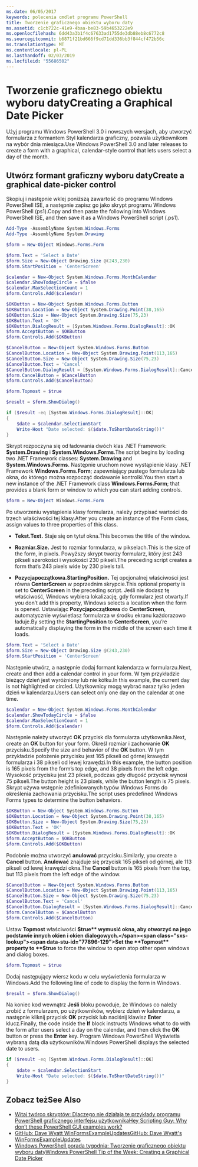 ```yaml
---
ms.date: 06/05/2017
keywords: polecenia cmdlet programu PowerShell
title: Tworzenie graficznego obiektu wyboru daty
ms.assetid: c1cb722c-41e9-4baa-be83-59b4653222e9
ms.openlocfilehash: 6dd43a3b1f4c67633ad1755de3db88eb8c6772c8
ms.sourcegitcommit: b6871f21bd666f9cd71dd336bb3f844cf472b56c
ms.translationtype: MT
ms.contentlocale: pl-PL
ms.lasthandoff: 02/03/2019
ms.locfileid: "55686502"
---
```

# <a name="creating-a-graphical-date-picker"></a><span data-ttu-id="77896-103">Tworzenie graficznego obiektu wyboru daty</span><span class="sxs-lookup"><span data-stu-id="77896-103">Creating a Graphical Date Picker</span></span>

<span data-ttu-id="77896-104">Użyj programu Windows PowerShell 3.0 i nowszych wersjach, aby utworzyć formularza z formantem Styl kalendarza graficzny, pozwala użytkownikom na wybór dnia miesiąca.</span><span class="sxs-lookup"><span data-stu-id="77896-104">Use Windows PowerShell 3.0 and later releases to create a form with a graphical, calendar-style control that lets users select a day of the month.</span></span>

## <a name="create-a-graphical-date-picker-control"></a><span data-ttu-id="77896-105">Utwórz formant graficzny wyboru daty</span><span class="sxs-lookup"><span data-stu-id="77896-105">Create a graphical date-picker control</span></span>

<span data-ttu-id="77896-106">Skopiuj i następnie wklej poniższą zawartość do programu Windows PowerShell ISE, a następnie zapisz go jako skrypt programu Windows PowerShell (ps1).</span><span class="sxs-lookup"><span data-stu-id="77896-106">Copy and then paste the following into Windows PowerShell ISE, and then save it as a Windows PowerShell script (.ps1).</span></span>

```powershell
Add-Type -AssemblyName System.Windows.Forms
Add-Type -AssemblyName System.Drawing

$form = New-Object Windows.Forms.Form

$form.Text = 'Select a Date'
$form.Size = New-Object Drawing.Size @(243,230)
$form.StartPosition = 'CenterScreen'

$calendar = New-Object System.Windows.Forms.MonthCalendar
$calendar.ShowTodayCircle = $false
$calendar.MaxSelectionCount = 1
$form.Controls.Add($calendar)

$OKButton = New-Object System.Windows.Forms.Button
$OKButton.Location = New-Object System.Drawing.Point(38,165)
$OKButton.Size = New-Object System.Drawing.Size(75,23)
$OKButton.Text = 'OK'
$OKButton.DialogResult = [System.Windows.Forms.DialogResult]::OK
$form.AcceptButton = $OKButton
$form.Controls.Add($OKButton)

$CancelButton = New-Object System.Windows.Forms.Button
$CancelButton.Location = New-Object System.Drawing.Point(113,165)
$CancelButton.Size = New-Object System.Drawing.Size(75,23)
$CancelButton.Text = 'Cancel'
$CancelButton.DialogResult = [System.Windows.Forms.DialogResult]::Cancel
$form.CancelButton = $CancelButton
$form.Controls.Add($CancelButton)

$form.Topmost = $true

$result = $form.ShowDialog()

if ($result -eq [System.Windows.Forms.DialogResult]::OK)
{
    $date = $calendar.SelectionStart
    Write-Host "Date selected: $($date.ToShortDateString())"
}
```

<span data-ttu-id="77896-107">Skrypt rozpoczyna się od ładowania dwóch klas .NET Framework: **System.Drawing** i **System.Windows.Forms**.</span><span class="sxs-lookup"><span data-stu-id="77896-107">The script begins by loading two .NET Framework classes: **System.Drawing** and **System.Windows.Forms**.</span></span> <span data-ttu-id="77896-108">Następnie uruchom nowe wystąpienie klasy .NET Framework **Windows.Forms.Form**; zapewniający pustego formularza lub okna, do którego można rozpocząć dodawanie kontrolki.</span><span class="sxs-lookup"><span data-stu-id="77896-108">You then start a new instance of the .NET Framework class **Windows.Forms.Form**; that provides a blank form or window to which you can start adding controls.</span></span>

```powershell
$form = New-Object Windows.Forms.Form
```

<span data-ttu-id="77896-109">Po utworzeniu wystąpienia klasy formularza, należy przypisać wartości do trzech właściwości tej klasy.</span><span class="sxs-lookup"><span data-stu-id="77896-109">After you create an instance of the Form class, assign values to three properties of this class.</span></span>

- <span data-ttu-id="77896-110">**Tekst.**</span><span class="sxs-lookup"><span data-stu-id="77896-110">**Text.**</span></span> <span data-ttu-id="77896-111">Staje się on tytuł okna.</span><span class="sxs-lookup"><span data-stu-id="77896-111">This becomes the title of the window.</span></span>

- <span data-ttu-id="77896-112">**Rozmiar.**</span><span class="sxs-lookup"><span data-stu-id="77896-112">**Size.**</span></span> <span data-ttu-id="77896-113">Jest to rozmiar formularza, w pikselach.</span><span class="sxs-lookup"><span data-stu-id="77896-113">This is the size of the form, in pixels.</span></span> <span data-ttu-id="77896-114">Powyższy skrypt tworzy formularz, który jest 243 pikseli szerokości i wysokości 230 pikseli.</span><span class="sxs-lookup"><span data-stu-id="77896-114">The preceding script creates a form that’s 243 pixels wide by 230 pixels tall.</span></span>

- <span data-ttu-id="77896-115">**Pozycjapoczątkowa.**</span><span class="sxs-lookup"><span data-stu-id="77896-115">**StartingPosition.**</span></span> <span data-ttu-id="77896-116">Tej opcjonalnej właściwości jest równa **CenterScreen** w poprzednim skrypcie.</span><span class="sxs-lookup"><span data-stu-id="77896-116">This optional property is set to **CenterScreen** in the preceding script.</span></span> <span data-ttu-id="77896-117">Jeśli nie dodasz tę właściwość, Windows wybiera lokalizację, gdy formularz jest otwarty.</span><span class="sxs-lookup"><span data-stu-id="77896-117">If you don’t add this property, Windows selects a location when the form is opened.</span></span> <span data-ttu-id="77896-118">Ustawiając **Pozycjapoczątkowa** do **CenterScreen**, automatycznie wyświetlasz formularza w środku ekranu każdorazowo ładuje.</span><span class="sxs-lookup"><span data-stu-id="77896-118">By setting the **StartingPosition** to **CenterScreen**, you’re automatically displaying the form in the middle of the screen each time it loads.</span></span>

```powershell
$form.Text = 'Select a Date'
$form.Size = New-Object Drawing.Size @(243,230)
$form.StartPosition = 'CenterScreen'
```

<span data-ttu-id="77896-119">Następnie utwórz, a następnie dodaj formant kalendarza w formularzu.</span><span class="sxs-lookup"><span data-stu-id="77896-119">Next, create and then add a calendar control in your form.</span></span> <span data-ttu-id="77896-120">W tym przykładzie bieżący dzień jest wyróżniony lub nie kółku.</span><span class="sxs-lookup"><span data-stu-id="77896-120">In this example, the current day is not highlighted or circled.</span></span> <span data-ttu-id="77896-121">Użytkownicy mogą wybrać naraz tylko jeden dzień w kalendarzu.</span><span class="sxs-lookup"><span data-stu-id="77896-121">Users can select only one day on the calendar at one time.</span></span>

```powershell
$calendar = New-Object System.Windows.Forms.MonthCalendar
$calendar.ShowTodayCircle = $false
$calendar.MaxSelectionCount = 1
$form.Controls.Add($calendar)
```

<span data-ttu-id="77896-122">Następnie należy utworzyć **OK** przycisk dla formularza użytkownika.</span><span class="sxs-lookup"><span data-stu-id="77896-122">Next, create an **OK** button for your form.</span></span> <span data-ttu-id="77896-123">Określ rozmiar i zachowanie **OK** przycisku.</span><span class="sxs-lookup"><span data-stu-id="77896-123">Specify the size and behavior of the **OK** button.</span></span> <span data-ttu-id="77896-124">W tym przykładzie położenie przycisku jest 165 pikseli od górnej krawędzi formularza i 38 pikseli od lewej krawędzi.</span><span class="sxs-lookup"><span data-stu-id="77896-124">In this example, the button position is 165 pixels from the form’s top edge, and 38 pixels from the left edge.</span></span> <span data-ttu-id="77896-125">Wysokość przycisku jest 23 pikseli, podczas gdy długość przycisk wynosi 75 pikseli.</span><span class="sxs-lookup"><span data-stu-id="77896-125">The button height is 23 pixels, while the button length is 75 pixels.</span></span> <span data-ttu-id="77896-126">Skrypt używa wstępnie zdefiniowanych typów Windows Forms do określenia zachowania przycisku.</span><span class="sxs-lookup"><span data-stu-id="77896-126">The script uses predefined Windows Forms types to determine the button behaviors.</span></span>

```powershell
$OKButton = New-Object System.Windows.Forms.Button
$OKButton.Location = New-Object System.Drawing.Point(38,165)
$OKButton.Size = New-Object System.Drawing.Size(75,23)
$OKButton.Text = 'OK'
$OKButton.DialogResult = [System.Windows.Forms.DialogResult]::OK
$form.AcceptButton = $OKButton
$form.Controls.Add($OKButton)
```

<span data-ttu-id="77896-127">Podobnie można utworzyć **anulować** przycisku.</span><span class="sxs-lookup"><span data-stu-id="77896-127">Similarly, you create a **Cancel** button.</span></span> <span data-ttu-id="77896-128">**Anulować** znajduje się przycisk 165 pikseli od górnej, ale 113 pikseli od lewej krawędzi okna.</span><span class="sxs-lookup"><span data-stu-id="77896-128">The **Cancel** button is 165 pixels from the top, but 113 pixels from the left edge of the window.</span></span>

```powershell
$CancelButton = New-Object System.Windows.Forms.Button
$CancelButton.Location = New-Object System.Drawing.Point(113,165)
$CancelButton.Size = New-Object System.Drawing.Size(75,23)
$CancelButton.Text = 'Cancel'
$CancelButton.DialogResult = [System.Windows.Forms.DialogResult]::Cancel
$form.CancelButton = $CancelButton
$form.Controls.Add($CancelButton)
```

<span data-ttu-id="77896-129">Ustaw **Topmost** właściwości **$true** wymusić okna, aby otworzyć na jego podstawie innych okien i okien dialogowych.</span><span class="sxs-lookup"><span data-stu-id="77896-129">Set the **Topmost** property to **$true** to force the window to open atop other open windows and dialog boxes.</span></span>

```powershell
$form.Topmost = $true
```

<span data-ttu-id="77896-130">Dodaj następujący wiersz kodu w celu wyświetlenia formularza w Windows.</span><span class="sxs-lookup"><span data-stu-id="77896-130">Add the following line of code to display the form in Windows.</span></span>

```powershell
$result = $form.ShowDialog()
```

<span data-ttu-id="77896-131">Na koniec kod wewnątrz **Jeśli** bloku powoduje, że Windows co należy zrobić z formularzem, po użytkowników, wybierz dzień w kalendarzu, a następnie kliknij przycisk **OK** przycisk lub naciśnij klawisz **Enter** klucz.</span><span class="sxs-lookup"><span data-stu-id="77896-131">Finally, the code inside the **If** block instructs Windows what to do with the form after users select a day on the calendar, and then click the **OK** button or press the **Enter** key.</span></span> <span data-ttu-id="77896-132">Program Windows PowerShell Wyświetla wybraną datą dla użytkowników.</span><span class="sxs-lookup"><span data-stu-id="77896-132">Windows PowerShell displays the selected date to users.</span></span>

```powershell
if ($result -eq [System.Windows.Forms.DialogResult]::OK)
{
    $date = $calendar.SelectionStart
    Write-Host "Date selected: $($date.ToShortDateString())"
}
```

## <a name="see-also"></a><span data-ttu-id="77896-133">Zobacz też</span><span class="sxs-lookup"><span data-stu-id="77896-133">See Also</span></span>

- [<span data-ttu-id="77896-134">Witaj twórco skryptów:  Dlaczego nie działają te przykłady programu PowerShell graficznego interfejsu użytkownika</span><span class="sxs-lookup"><span data-stu-id="77896-134">Hey Scripting Guy:  Why don’t these PowerShell GUI examples work?</span></span>](https://go.microsoft.com/fwlink/?LinkId=506644)
- [<span data-ttu-id="77896-135">GitHub: Dave Wyatt WinFormsExampleUpdates</span><span class="sxs-lookup"><span data-stu-id="77896-135">GitHub: Dave Wyatt's WinFormsExampleUpdates</span></span>](https://github.com/dlwyatt/WinFormsExampleUpdates)
- [<span data-ttu-id="77896-136">Windows PowerShell porada tygodnia:  Tworzenie graficznego obiektu wyboru daty</span><span class="sxs-lookup"><span data-stu-id="77896-136">Windows PowerShell Tip of the Week:  Creating a Graphical Date Picker</span></span>](https://technet.microsoft.com/library/ff730942.aspx)